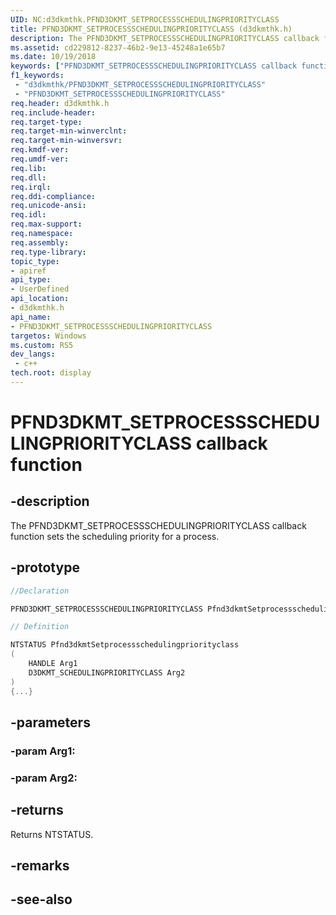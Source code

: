 ```yaml
---
UID: NC:d3dkmthk.PFND3DKMT_SETPROCESSSCHEDULINGPRIORITYCLASS
title: PFND3DKMT_SETPROCESSSCHEDULINGPRIORITYCLASS (d3dkmthk.h)
description: The PFND3DKMT_SETPROCESSSCHEDULINGPRIORITYCLASS callback function sets the scheduling priority for a process.
ms.assetid: cd229812-8237-46b2-9e13-45248a1e65b7
ms.date: 10/19/2018
keywords: ["PFND3DKMT_SETPROCESSSCHEDULINGPRIORITYCLASS callback function"]
f1_keywords:
 - "d3dkmthk/PFND3DKMT_SETPROCESSSCHEDULINGPRIORITYCLASS"
 - "PFND3DKMT_SETPROCESSSCHEDULINGPRIORITYCLASS"
req.header: d3dkmthk.h
req.include-header:
req.target-type:
req.target-min-winverclnt:
req.target-min-winversvr:
req.kmdf-ver:
req.umdf-ver:
req.lib:
req.dll:
req.irql: 
req.ddi-compliance:
req.unicode-ansi:
req.idl:
req.max-support:
req.namespace:
req.assembly:
req.type-library: 
topic_type: 
- apiref
api_type: 
- UserDefined
api_location: 
- d3dkmthk.h
api_name: 
- PFND3DKMT_SETPROCESSSCHEDULINGPRIORITYCLASS
targetos: Windows
ms.custom: RS5
dev_langs:
 - c++
tech.root: display
---
```


# PFND3DKMT_SETPROCESSSCHEDULINGPRIORITYCLASS callback function

## -description

The PFND3DKMT_SETPROCESSSCHEDULINGPRIORITYCLASS callback function sets the scheduling priority for a process.

## -prototype

```cpp
//Declaration

PFND3DKMT_SETPROCESSSCHEDULINGPRIORITYCLASS Pfnd3dkmtSetprocessschedulingpriorityclass; 

// Definition

NTSTATUS Pfnd3dkmtSetprocessschedulingpriorityclass 
(
	HANDLE Arg1
	D3DKMT_SCHEDULINGPRIORITYCLASS Arg2
)
{...}

```

## -parameters

### -param Arg1: 
### -param Arg2: 



## -returns

Returns NTSTATUS.


## -remarks




## -see-also

